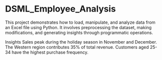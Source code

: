 # DSML_Employee_Analysis
This project demonstrates how to load, manipulate, and analyze data from an Excel file using Python. It involves preprocessing the dataset, making modifications, and generating insights through programmatic operations.


Insights
Sales peak during the holiday season in November and December.
The Western region contributes 35% of total revenue.
Customers aged 25-34 have the highest purchase frequency.

